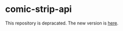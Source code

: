 # comic-strip-api
This repository is depracated. The new version is [here](https://github.com/Sesamestrong/cartoon-curator/tree/backend).
